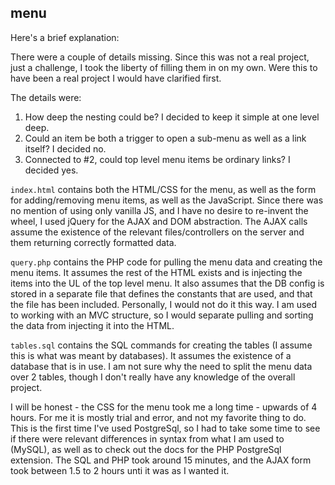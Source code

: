menu
----

Here's a brief explanation:

There were a couple of details missing. 
Since this was not a real project, just a challenge, I took the liberty of filling them in on my own.
Were this to have been a real project I would have clarified first.

The details were:

1. How deep the nesting could be? I decided to keep it simple at one level deep.
2. Could an item be both a trigger to open a sub-menu as well as a link itself? I decided no.
3. Connected to #2, could top level menu items be ordinary links? I decided yes.

`index.html` contains both the HTML/CSS for the menu, as well as the form for adding/removing menu items, as well as the JavaScript.
Since there was no mention of using only vanilla JS, and I have no desire to re-invent the wheel, I used jQuery for the AJAX and DOM abstraction.
The AJAX calls assume the existence of the relevant files/controllers on the server and them returning correctly formatted data.

`query.php` contains the PHP code for pulling the menu data and creating the menu items.
It assumes the rest of the HTML exists and is injecting the items into the UL of the top level menu.
It also assumes that the DB config is stored in a separate file that defines the constants that are used, and that the file has been included.
Personally, I would not do it this way. I am used to working with an MVC structure, so I would separate pulling and sorting the data from injecting it into the HTML.

`tables.sql` contains the SQL commands for creating the tables (I assume this is what was meant by databases).
It assumes the existence of a database that is in use.
I am not sure why the need to split the menu data over 2 tables, though I don't really have any knowledge of the overall project.

I will be honest - the CSS for the menu took me a long time - upwards of 4 hours. For me it is mostly trial and error, and not my favorite thing to do.
This is the first time I've used PostgreSql, so I had to take some time to see if there were relevant differences in syntax from what I am used to (MySQL), as well as to check out the docs for the PHP PostgreSql extension.
The SQL and PHP took around 15 minutes, and the AJAX form took between 1.5 to 2 hours unti it was as I wanted it.
